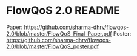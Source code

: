 # FlowQoS 2.0 README

Paper: https://github.com/sharma-dhrv/flowqos-2.0/blob/master/FlowQoS_Final_Paper.pdf
Poster: https://github.com/sharma-dhrv/flowqos-2.0/blob/master/FlowQoS_poster.pdf
